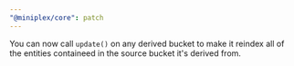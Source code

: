 ```yaml
---
"@miniplex/core": patch
---
```


You can now call `update()` on any derived bucket to make it reindex all of the entities containeed in the source bucket it's derived from.

